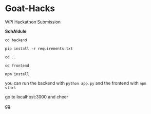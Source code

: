 # Goat-Hacks
WPI Hackathon Submission

**SchAIdule**

```cd backend```

```pip install -r requirements.txt```

```cd ..```

```cd frontend```

```npm install```

you can run the backend with ```python app.py``` and the frontend with ```npm start```

go to localhost:3000 and cheer

gg
